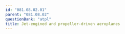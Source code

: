 ```yaml
---
id: "081.08.02.01"
parent: "081.08.02"
questionBank: "atpl"
title: Jet-engined and propeller-driven aeroplanes
---
```

